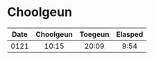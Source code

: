 # Choolgeun

|  Date  |Choolgeun| Toegeun | Elasped |
|:------:|:-------:|:-------:|:-------:|
|  0121  |  10:15  |  20:09  |  9:54   |
